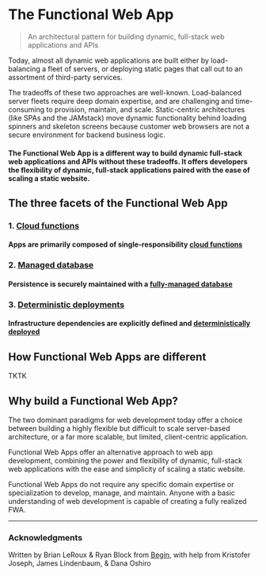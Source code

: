 # The Functional Web App

> An architectural pattern for building dynamic, full-stack web applications and APIs

Today, almost all dynamic web applications are built either by load-balancing a fleet of servers, or deploying static pages that call out to an assortment of third-party services.

The tradeoffs of these two approaches are well-known. Load-balanced server fleets require deep domain expertise, and are challenging and time-consuming to provision, maintain, and scale. Static-centric architectures (like SPAs and the JAMstack) move dynamic functionality behind loading spinners and skeleton screens because customer web browsers are not a secure environment for backend business logic.

#### The Functional Web App is a different way to build dynamic full-stack web applications and APIs without these tradeoffs. It offers developers the flexibility of dynamic, full-stack applications paired with the ease of scaling a static website.


## The three facets of the Functional Web App

### 1. [Cloud functions](/cloud-functions)
#### Apps are primarily composed of single-responsibility [cloud functions](/cloud-functions)

### 2. [Managed database](/managed-database)
#### Persistence is securely maintained with a [fully-managed database](/managed-database)

### 3. [Deterministic deployments](/deterministic-deployment)
#### Infrastructure dependencies are explicitly defined and [deterministically deployed](/deterministic-deployment)


## How Functional Web Apps are different

TKTK


## Why build a Functional Web App?

The two dominant paradigms for web development today offer a choice between building a highly flexible but difficult to scale server-based architecture, or a far more scalable, but limited, client-centric application.

Functional Web Apps offer an alternative approach to web app development, combining the power and flexibility of dynamic, full-stack web applications with the ease and simplicity of scaling a static website.

Functional Web Apps do not require any specific domain expertise or specialization to develop, manage, and maintain. Anyone with a basic understanding of web development is capable of creating a fully realized FWA.

---

### Acknowledgments

Written by Brian LeRoux & Ryan Block from [Begin](https://begin.com), with help from Kristofer Joseph, James Lindenbaum, & Dana Oshiro
